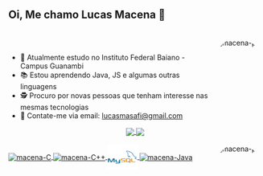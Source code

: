 ## Oi, Me chamo Lucas Macena 👻

<div style="display: inline_block"><br>
  <img align="right" alt="macena-pic" height="150" style="border-radius:50px;" src="https://c.tenor.com/H1zHZsrgi-0AAAAd/hxh-killua.gif">
</div>

##
- 📖 Atualmente estudo no Instituto Federal Baiano - Campus Guanambi
- 📚 Estou aprendendo Java, JS e algumas outras linguagens
- 🕵 Procuro por novas pessoas que tenham interesse nas mesmas tecnologias
- 💬 Contate-me via email: lucasmasafi@gmail.com

<div align="center">
  <a href="https://github.com/Lucas-MSF">
  <img align="center" height="180em" src="https://github-readme-stats.vercel.app/api?username=Lucas-MSF&theme=radical"/>
  <img align="center" height="180em" src="https://github-readme-stats.vercel.app/api/top-langs/?username=Lucas-MSF&layout=demo&theme=radical"/>
</div>
 
  <div style="display: inline_block" ><br>
   <img align="center" alt="macena-C" height="50" width="60" border-radius="10px" src="https://cdn.jsdelivr.net/gh/devicons/devicon/icons/c/c-original.svg">
  <img align="center" alt="macena-C++" height="50" width="60" src="https://cdn.jsdelivr.net/gh/devicons/devicon/icons/cplusplus/cplusplus-original.svg">
  <img align="center" alt="macena-MySQL" height="50" width="60" src="https://github.com/devicons/devicon/blob/master/icons/mysql/mysql-original-wordmark.svg">
   <img align="center" alt="macena-Java" height="50" width="60" src="https://cdn.jsdelivr.net/gh/devicons/devicon/icons/java/java-plain.svg">
  <img align="right" alt="macena-pic" height="150" style="border-radius:50px;" src="https://c.tenor.com/A0bKC8wv2icAAAAi/pepe-driving-pepe-cool.gif">
</div>



 

